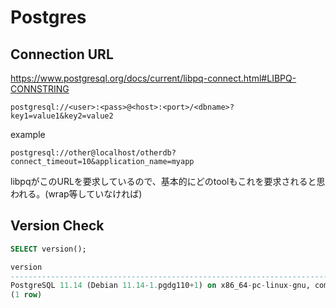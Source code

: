# Postgres

## Connection URL

https://www.postgresql.org/docs/current/libpq-connect.html#LIBPQ-CONNSTRING

```text
postgresql://<user>:<pass>@<host>:<port>/<dbname>?key1=value1&key2=value2
```

example

```text
postgresql://other@localhost/otherdb?connect_timeout=10&application_name=myapp
```

libpqがこのURLを要求しているので、基本的にどのtoolもこれを要求されると思われる。(wrap等していなければ)

## Version Check

```sql
SELECT version();

version
-------------------------------------------------------------------------------------------------------------------------------
PostgreSQL 11.14 (Debian 11.14-1.pgdg110+1) on x86_64-pc-linux-gnu, compiled by gcc (Debian 10.2.1-6) 10.2.1 20210110, 64-bit
(1 row)
```
